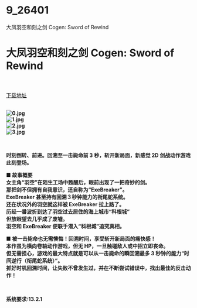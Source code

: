 # 9_26401
大凤羽空和刻之剑 Cogen: Sword of Rewind
# 大凤羽空和刻之剑 Cogen: Sword of Rewind
 <br/></br>
[下载地址](https://www.switch520.cc/article/26401 "下载地址")
<br/></br>

<p><strong><img title="0.jpg" src="https://www.switch520.cc/muke_img/2022_01_17_e6ce9b300c402.jpg" alt="0.jpg"></strong><br>
<strong><img title="1.jpg" src="https://www.switch520.cc/muke_img/2022_01_17_7aa4a24320e08.jpg" alt="1.jpg"></strong><br>
<strong><img title="2.jpg" src="https://www.switch520.cc/muke_img/2022_01_17_adb0e3feb4cb1.jpg" alt="2.jpg"></strong><br>
<strong><img title="3.jpg" src="https://www.switch520.cc/muke_img/2022_01_17_d0a4e2c033d95.jpg" alt="3.jpg">&nbsp;</strong></p>
<p>&nbsp;</p>
<p><strong>时刻倒转、前进。回溯至一击毙命前 3 秒，斩开新局面，新感觉 2D 剑战动作游戏此刻登场。</strong></p>
<p><strong>■ 故事概要</strong><br>
<strong>女主角“羽空”在陌生工场中甦醒后，眼前出现了一把奇妙的剑。</strong><br>
<strong>那把剑不但拥有自我意识，还自称为“ExeBreaker”。</strong><br>
<strong>ExeBreaker 甚至持有回溯３秒钟能力的衔尾蛇系统。</strong><br>
<strong>还在状况外的羽空就这样被 ExeBreaker 拉上路了。</strong><br>
<strong>历经一番波折到达了羽空过去居住的海上城市“科根城”</strong><br>
<strong>但放眼望去几乎成了废墟。</strong><br>
<strong>羽空和 ExeBreaker 便联手潜入“科根城”追究真相。</strong></p>
<p><strong>■ 被一击毙命也无需懊悔！回溯时间，享受斩开新局面的痛快感！</strong><br>
<strong>本作虽为横向卷轴动作游戏，但无 HP，一旦触碰敌人或中招立即丧命。</strong><br>
<strong>但无需担心，游戏的最大特点就是可以从一击毙命的瞬回溯最多 3 秒钟的能力“时间逆行（衔尾蛇系统）”。</strong><br>
<strong>抓好时机回溯时间，让失败不曾发生过，并在不断尝试错误中，找出最佳的反击动作！</strong></p>
<p>&nbsp;</p>
<p><strong>系统要求:13.2.1</strong></p>



